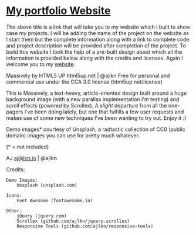 
# [My portfolio Website](https://bit.ly/nikhil_portfolio)


The above title is a link that will take you to my website which I built to show case my projects. I will be adding the name of the project on the website as I start them but the complete information along with a link to complete code and project description will be provided after completion of the project. To build this website I took the help of a pre-built design about which all the information is provided below along with the credits and licenses. Again I welcome you to my [website](https://bit.ly/nikhil_portfolio).



Massively by HTML5 UP
html5up.net | @ajlkn
Free for personal and commercial use under the CCA 3.0 license (html5up.net/license)


This is Massively, a text-heavy, article-oriented design built around a huge background
image (with a new parallax implementation I'm testing) and scroll effects (powered by
Scrollex). A *slight* departure from all the one-pagers I've been doing lately, but one
that fulfills a few user requests and makes use of some new techniques I've been wanting
to try out. Enjoy it :)

Demo images* courtesy of Unsplash, a radtastic collection of CC0 (public domain) images
you can use for pretty much whatever.

(* = not included)

AJ
aj@lkn.io | @ajlkn


Credits:

	Demo Images:
		Unsplash (unsplash.com)

	Icons:
		Font Awesome (fontawesome.io)

	Other:
		jQuery (jquery.com)
		Scrollex (github.com/ajlkn/jquery.scrollex)
		Responsive Tools (github.com/ajlkn/responsive-tools)
